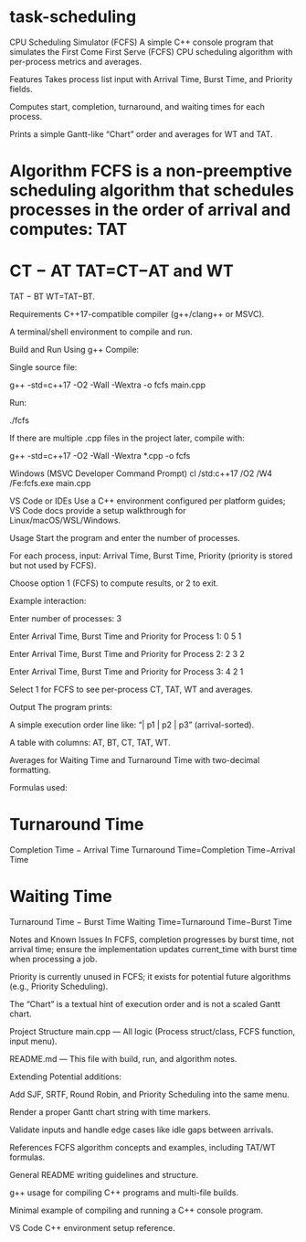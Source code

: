 # task-scheduling
CPU Scheduling Simulator (FCFS)
A simple C++ console program that simulates the First Come First Serve (FCFS) CPU scheduling algorithm with per-process metrics and averages.

Features
Takes process list input with Arrival Time, Burst Time, and Priority fields.

Computes start, completion, turnaround, and waiting times for each process.

Prints a simple Gantt-like “Chart” order and averages for WT and TAT.

Algorithm
FCFS is a non-preemptive scheduling algorithm that schedules processes in the order of arrival and computes: 
TAT
=
CT
−
AT
TAT=CT−AT and 
WT
=
TAT
−
BT
WT=TAT−BT.

Requirements
C++17-compatible compiler (g++/clang++ or MSVC).

A terminal/shell environment to compile and run.

Build and Run
Using g++
Compile:

Single source file:

g++ -std=c++17 -O2 -Wall -Wextra -o fcfs main.cpp

Run:

./fcfs

If there are multiple .cpp files in the project later, compile with:

g++ -std=c++17 -O2 -Wall -Wextra *.cpp -o fcfs

Windows (MSVC Developer Command Prompt)
cl /std:c++17 /O2 /W4 /Fe:fcfs.exe main.cpp

VS Code or IDEs
Use a C++ environment configured per platform guides; VS Code docs provide a setup walkthrough for Linux/macOS/WSL/Windows.

Usage
Start the program and enter the number of processes.

For each process, input: Arrival Time, Burst Time, Priority (priority is stored but not used by FCFS).

Choose option 1 (FCFS) to compute results, or 2 to exit.

Example interaction:

Enter number of processes: 3

Enter Arrival Time, Burst Time and Priority for Process 1: 0 5 1

Enter Arrival Time, Burst Time and Priority for Process 2: 2 3 2

Enter Arrival Time, Burst Time and Priority for Process 3: 4 2 1

Select 1 for FCFS to see per-process CT, TAT, WT and averages.

Output
The program prints:

A simple execution order line like: “| p1 | p2 | p3” (arrival-sorted). 

A table with columns: AT, BT, CT, TAT, WT.

Averages for Waiting Time and Turnaround Time with two-decimal formatting.

Formulas used:

Turnaround Time
=
Completion Time
−
Arrival Time
Turnaround Time=Completion Time−Arrival Time

Waiting Time
=
Turnaround Time
−
Burst Time
Waiting Time=Turnaround Time−Burst Time

Notes and Known Issues
In FCFS, completion progresses by burst time, not arrival time; ensure the implementation updates current_time with burst time when processing a job.

Priority is currently unused in FCFS; it exists for potential future algorithms (e.g., Priority Scheduling).

The “Chart” is a textual hint of execution order and is not a scaled Gantt chart.

Project Structure
main.cpp — All logic (Process struct/class, FCFS function, input menu).

README.md — This file with build, run, and algorithm notes.

Extending
Potential additions:

Add SJF, SRTF, Round Robin, and Priority Scheduling into the same menu.

Render a proper Gantt chart string with time markers.

Validate inputs and handle edge cases like idle gaps between arrivals.

References
FCFS algorithm concepts and examples, including TAT/WT formulas.

General README writing guidelines and structure.

g++ usage for compiling C++ programs and multi-file builds.

Minimal example of compiling and running a C++ console program.

VS Code C++ environment setup reference.

